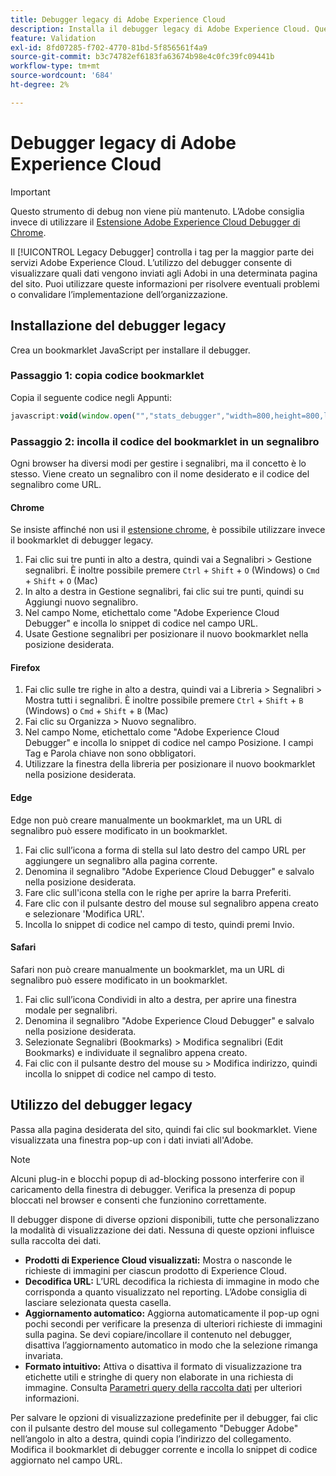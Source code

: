 ```yaml
---
title: Debugger legacy di Adobe Experience Cloud
description: Installa il debugger legacy di Adobe Experience Cloud. Questo debugger analizza i tag di Analytics, Target, Advertising Cloud, Identity Service e Data Collection.
feature: Validation
exl-id: 8fd07285-f702-4770-81bd-5f856561f4a9
source-git-commit: b3c74782ef6183fa63674b98e4c0fc39fc09441b
workflow-type: tm+mt
source-wordcount: '684'
ht-degree: 2%

---
```


# Debugger legacy di Adobe Experience Cloud

>[!IMPORTANT]
>
>Questo strumento di debug non viene più mantenuto. L’Adobe consiglia invece di utilizzare il [Estensione Adobe Experience Cloud Debugger di Chrome](https://experienceleague.adobe.com/docs/debugger/using/experience-cloud-debugger.html?lang=it).

Il [!UICONTROL Legacy Debugger] controlla i tag per la maggior parte dei servizi Adobe Experience Cloud. L’utilizzo del debugger consente di visualizzare quali dati vengono inviati agli Adobi in una determinata pagina del sito. Puoi utilizzare queste informazioni per risolvere eventuali problemi o convalidare l’implementazione dell’organizzazione.

## Installazione del debugger legacy

Crea un bookmarklet JavaScript per installare il debugger.

### Passaggio 1: copia codice bookmarklet

Copia il seguente codice negli Appunti:

```JavaScript
javascript:void(window.open("","stats_debugger","width=800,height=800,location=0,menubar=0,status=1,toolbar=0,resizable=1,scrollbars=1").document.write("<script language=\"JavaScript\" id=dbg src=\"https://www.adobetag.com/d1/digitalpulsedebugger/live/DPD.js\"></"+"script>"+"<script language=\"JavaScript\">window.focus();</script>"));
```

### Passaggio 2: incolla il codice del bookmarklet in un segnalibro

Ogni browser ha diversi modi per gestire i segnalibri, ma il concetto è lo stesso. Viene creato un segnalibro con il nome desiderato e il codice del segnalibro come URL.

#### Chrome

Se insiste affinché non usi il [estensione chrome](https://experienceleague.adobe.com/docs/debugger/using/experience-cloud-debugger.html?lang=it), è possibile utilizzare invece il bookmarklet di debugger legacy.

1. Fai clic sui tre punti in alto a destra, quindi vai a Segnalibri > Gestione segnalibri. È inoltre possibile premere `Ctrl` + `Shift` + `O` (Windows) o `Cmd` + `Shift` + `O` (Mac)
2. In alto a destra in Gestione segnalibri, fai clic sui tre punti, quindi su Aggiungi nuovo segnalibro.
3. Nel campo Nome, etichettalo come &quot;Adobe Experience Cloud Debugger&quot; e incolla lo snippet di codice nel campo URL.
4. Usate Gestione segnalibri per posizionare il nuovo bookmarklet nella posizione desiderata.

#### Firefox

1. Fai clic sulle tre righe in alto a destra, quindi vai a Libreria > Segnalibri > Mostra tutti i segnalibri. È inoltre possibile premere `Ctrl` + `Shift` + `B` (Windows) o `Cmd` + `Shift` + `B` (Mac)
2. Fai clic su Organizza > Nuovo segnalibro.
3. Nel campo Nome, etichettalo come &quot;Adobe Experience Cloud Debugger&quot; e incolla lo snippet di codice nel campo Posizione. I campi Tag e Parola chiave non sono obbligatori.
4. Utilizzare la finestra della libreria per posizionare il nuovo bookmarklet nella posizione desiderata.

#### Edge

Edge non può creare manualmente un bookmarklet, ma un URL di segnalibro può essere modificato in un bookmarklet.

1. Fai clic sull’icona a forma di stella sul lato destro del campo URL per aggiungere un segnalibro alla pagina corrente.
2. Denomina il segnalibro &quot;Adobe Experience Cloud Debugger&quot; e salvalo nella posizione desiderata.
3. Fare clic sull&#39;icona stella con le righe per aprire la barra Preferiti.
4. Fare clic con il pulsante destro del mouse sul segnalibro appena creato e selezionare &#39;Modifica URL&#39;.
5. Incolla lo snippet di codice nel campo di testo, quindi premi Invio.

#### Safari

Safari non può creare manualmente un bookmarklet, ma un URL di segnalibro può essere modificato in un bookmarklet.

1. Fai clic sull’icona Condividi in alto a destra, per aprire una finestra modale per segnalibri.
2. Denomina il segnalibro &quot;Adobe Experience Cloud Debugger&quot; e salvalo nella posizione desiderata.
3. Selezionate Segnalibri (Bookmarks) > Modifica segnalibri (Edit Bookmarks) e individuate il segnalibro appena creato.
4. Fai clic con il pulsante destro del mouse su > Modifica indirizzo, quindi incolla lo snippet di codice nel campo di testo.

## Utilizzo del debugger legacy

Passa alla pagina desiderata del sito, quindi fai clic sul bookmarklet. Viene visualizzata una finestra pop-up con i dati inviati all&#39;Adobe.

>[!NOTE]
>
>Alcuni plug-in e blocchi popup di ad-blocking possono interferire con il caricamento della finestra di debugger. Verifica la presenza di popup bloccati nel browser e consenti che funzionino correttamente.

Il debugger dispone di diverse opzioni disponibili, tutte che personalizzano la modalità di visualizzazione dei dati. Nessuna di queste opzioni influisce sulla raccolta dei dati.

* **Prodotti di Experience Cloud visualizzati:** Mostra o nasconde le richieste di immagini per ciascun prodotto di Experience Cloud.
* **Decodifica URL:** L’URL decodifica la richiesta di immagine in modo che corrisponda a quanto visualizzato nel reporting. L’Adobe consiglia di lasciare selezionata questa casella.
* **Aggiornamento automatico:** Aggiorna automaticamente il pop-up ogni pochi secondi per verificare la presenza di ulteriori richieste di immagini sulla pagina. Se devi copiare/incollare il contenuto nel debugger, disattiva l’aggiornamento automatico in modo che la selezione rimanga invariata.
* **Formato intuitivo:** Attiva o disattiva il formato di visualizzazione tra etichette utili e stringhe di query non elaborate in una richiesta di immagine. Consulta [Parametri query della raccolta dati](query-parameters.md) per ulteriori informazioni.

Per salvare le opzioni di visualizzazione predefinite per il debugger, fai clic con il pulsante destro del mouse sul collegamento &quot;Debugger Adobe&quot; nell’angolo in alto a destra, quindi copia l’indirizzo del collegamento. Modifica il bookmarklet di debugger corrente e incolla lo snippet di codice aggiornato nel campo URL.
